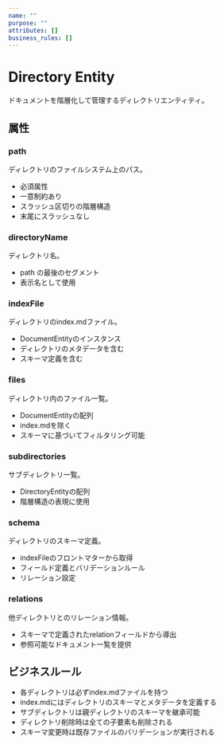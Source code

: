 ```yaml
---
name: ""
purpose: ""
attributes: []
business_rules: []
---
```


# Directory Entity

ドキュメントを階層化して管理するディレクトリエンティティ。

## 属性

### path

ディレクトリのファイルシステム上のパス。

- 必須属性
- 一意制約あり
- スラッシュ区切りの階層構造
- 末尾にスラッシュなし

### directoryName

ディレクトリ名。

- path の最後のセグメント
- 表示名として使用

### indexFile

ディレクトリのindex.mdファイル。

- DocumentEntityのインスタンス
- ディレクトリのメタデータを含む
- スキーマ定義を含む

### files

ディレクトリ内のファイル一覧。

- DocumentEntityの配列
- index.mdを除く
- スキーマに基づいてフィルタリング可能

### subdirectories

サブディレクトリ一覧。

- DirectoryEntityの配列
- 階層構造の表現に使用

### schema

ディレクトリのスキーマ定義。

- indexFileのフロントマターから取得
- フィールド定義とバリデーションルール
- リレーション設定

### relations

他ディレクトリとのリレーション情報。

- スキーマで定義されたrelationフィールドから導出
- 参照可能なドキュメント一覧を提供

## ビジネスルール

- 各ディレクトリは必ずindex.mdファイルを持つ
- index.mdにはディレクトリのスキーマとメタデータを定義する
- サブディレクトリは親ディレクトリのスキーマを継承可能
- ディレクトリ削除時は全ての子要素も削除される
- スキーマ変更時は既存ファイルのバリデーションが実行される
